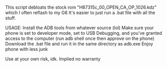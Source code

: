 This script debloats the stock rom "H87315c_00_OPEN_CA_OP_1026.kdz" which I often reflash to my G6
It's easier to just run a .bat file with all the stuff. 


USAGE:
Install the ADB tools from whatever source (lol)
Make sure your phone is set to developer mode, set to USB Debugging, and you've granted access to the computer (run adb shell once then approve on the phone)
Download the .bat file and run it in the same directory as adb.exe
Enjoy phone with less junk

Use at your own risk, idk. Implied no warranty
